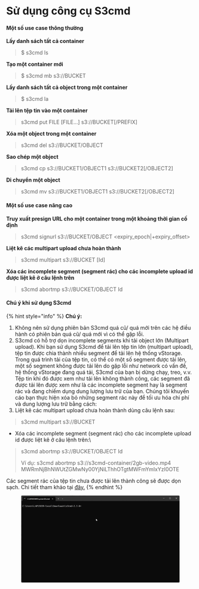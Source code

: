 # Sử dụng công cụ S3cmd

#### Một số use case thông thường <a href="#sudungcongcus3cmd-motsousecasethongthuong" id="sudungcongcus3cmd-motsousecasethongthuong"></a>

**Lấy danh sách tất cả container**

> $ s3cmd ls

**Tạo một container mới**

> $ s3cmd mb s3://BUCKET

**Lấy danh sách tất cả object trong một container**

> $ s3cmd la

**Tải lên tệp tin vào một container** &#x20;

> s3cmd put FILE \[FILE...] s3://BUCKET\[/PREFIX]

**Xóa một object trong một container**

> s3cmd del s3://BUCKET/OBJECT

**Sao chép một object**

> s3cmd cp s3://BUCKET1/OBJECT1 s3://BUCKET2\[/OBJECT2]

**Di chuyển một object**

> s3cmd mv s3://BUCKET1/OBJECT1 s3://BUCKET2\[/OBJECT2]

#### Một số use case nâng cao <a href="#sudungcongcus3cmd-motsousecasenangcao" id="sudungcongcus3cmd-motsousecasenangcao"></a>

**Truy xuất presign URL cho một container trong một khoảng thời gian cố định**

> s3cmd signurl s3://BUCKET/OBJECT \<expiry\_epoch|+expiry\_offset>

**Liệt kê các multipart upload chưa hoàn thành**&#x20;

> s3cmd multipart s3://BUCKET \[Id]

**Xóa các incomplete segment (segment rác) cho các incomplete upload id được liệt kê ở câu lệnh trên**

> s3cmd abortmp s3://BUCKET/OBJECT Id

#### Chú ý khi sử dụng S3cmd <a href="#sudungcongcus3cmd-chuykhisudungs3cmd" id="sudungcongcus3cmd-chuykhisudungs3cmd"></a>

{% hint style="info" %}
**Chú ý:**



1. Không nên sử dụng phiên bản S3cmd quá cũ/ quá mới trên các hệ điều hành có phiên bản quá cũ/ quá mới vì có thể gặp lỗi.
2. S3cmd có hỗ trợ dọn incomplete segments khi tải object lớn (Multipart upload). Khi bạn sử dụng S3cmd để tải lên tệp tin lớn (multipart upload), tệp tin được chia thành nhiều segment để tải lên hệ thống vStorage. Trong quá trình tải của tệp tin, có thể có một số segment được tải lên, một số segment không được tải lên do gặp lỗi như network có vấn đề, hệ thống vStorage đang quá tải, S3cmd của bạn bị dừng chạy, treo, v.v. Tệp tin khi đó được xem như tải lên không thành công, các segment đã được tải lên được xem như là các incomplete segment hay là segment rác và đang chiếm dụng dung lượng lưu trữ của bạn. Chúng tôi khuyến cáo bạn thực hiện xóa bỏ những segment rác này để tối ưu hóa chi phí và dung lượng lưu trữ bằng cách:
3. Liệt kê các multipart upload chưa hoàn thành dùng câu lệnh sau:

> s3cmd multipart s3://BUCKET

* Xóa các incomplete segment (segment rác) cho các incomplete upload id được liệt kê ở câu lệnh trên:\


> s3cmd abortmp s3://BUCKET/OBJECT Id
>
> Ví dụ: s3cmd abortmp s3://s3cmd-container/2gb-video.mp4 MWRmNjBhNWUtZGMwNy00YjNiLThhOTgtMWFmYmIxYzI0OTE

Các segment rác của tệp tin chưa được tải lên thành công sẽ được dọn sạch. Chi tiết tham khảo tại [đây.](https://s3tools.org/usage)&#x20;
{% endhint %}

<figure><img src="../../../../.gitbook/assets/Su_dung_S3cmd.gif" alt=""><figcaption></figcaption></figure>
